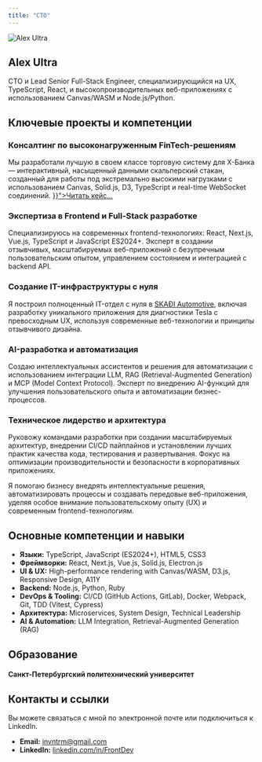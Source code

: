 ```yaml
---
title: "CTO"
---
```


<section id="about-hero" class="cto-hero">
  <div class="cto-avatar">
    <img src="/images/alex-ultra-cto.jpeg" alt="Alex Ultra">
  </div>
  <div class="cto-content">
    <h1>Alex Ultra</h1>
    <p>CTO и Lead Senior Full-Stack Engineer, специализирующийся на UX, TypeScript, React, и высокопроизводительных веб-приложениях с использованием Canvas/WASM и Node.js/Python.</p>
  </div>
</section>

<section id="experience">
  <h2>Ключевые проекты и компетенции</h2>
  
  <div class="project-highlight">
    <h3>Консалтинг по высоконагруженным FinTech-решениям</h3>
    <p>Мы разработали лучшую в своем классе торговую систему для Х-Банка — интерактивный, насыщенный данными скальперский стакан, созданный для работы под экстремально высокими нагрузками с использованием Canvas, Solid.js, D3, TypeScript и real-time WebSocket соединений. <a href="{{< relref "../cases/xbank-scalping-terminal.md" >}}">Читать кейс...</a></p>
  </div>

  <div class="project-highlight">
    <h3>Экспертиза в Frontend и Full-Stack разработке</h3>
    <p>Специализируюсь на современных frontend-технологиях: React, Next.js, Vue.js, TypeScript и JavaScript ES2024+. Эксперт в создании отзывчивых, масштабируемых веб-приложений с безупречным пользовательским опытом, управлением состоянием и интеграцией с backend API.</p>
  </div>

  <div class="project-highlight">
    <h3>Создание IT-инфраструктуры с нуля</h3>
    <p>Я построил полноценный IT-отдел с нуля в <a href="https://skadiauto.com" target="_blank">SKAÐI Automotive</a>, включая разработку уникального приложения для диагностики Tesla с превосходным UX, используя современные веб-технологии и принципы отзывчивого дизайна.</p>
  </div>

  <div class="project-highlight">
    <h3>AI-разработка и автоматизация</h3>
    <p>Создаю интеллектуальных ассистентов и решения для автоматизации с использованием интеграции LLM, RAG (Retrieval-Augmented Generation) и MCP (Model Context Protocol). Эксперт по внедрению AI-функций для улучшения пользовательского опыта и автоматизации бизнес-процессов.</p>
  </div>

  <div class="project-highlight">
    <h3>Техническое лидерство и архитектура</h3>
    <p>Руковожу командами разработки при создании масштабируемых архитектур, внедрении CI/CD пайплайнов и установлении лучших практик качества кода, тестирования и развертывания. Фокус на оптимизации производительности и безопасности в корпоративных приложениях.</p>
  </div>

  <p>Я помогаю бизнесу внедрять интеллектуальные решения, автоматизировать процессы и создавать передовые веб-приложения, уделяя особое внимание пользовательскому опыту (UX) и современным frontend-технологиям.</p>

</section>

<section id="skills">
  <h2>Основные компетенции и навыки</h2>
  <div class="skills-list">
    <ul>
      <li><strong>Языки:</strong> TypeScript, JavaScript (ES2024+), HTML5, CSS3</li>
      <li><strong>Фреймворки:</strong> React, Next.js, Vue.js, Solid.js, Electron.js</li>
      <li><strong>UI & UX:</strong> High-performance rendering with Canvas/WASM, D3.js, Responsive Design, A11Y</li>
      <li><strong>Backend:</strong> Node.js, Python, Ruby</li>
      <li><strong>DevOps & Tooling:</strong> CI/CD (GitHub Actions, GitLab), Docker, Webpack, Git, TDD (Vitest, Cypress)</li>
      <li><strong>Архитектура:</strong> Microservices, System Design, Technical Leadership</li>
      <li><strong>AI & Automation:</strong> LLM Integration, Retrieval-Augmented Generation (RAG)</li>
    </ul>
  </div>
</section>

<section id="education">
    <h2>Образование</h2>
    <div class="education-highlight">
        <h4>Санкт-Петербургский политехнический университет</h4>
    </div>
</section>

<section id="contact">
  <h2>Контакты и ссылки</h2>
  <p>Вы можете связаться с мной по электронной почте или подключиться к LinkedIn.</p>
  <ul>
    <li><strong>Email:</strong> <a href="mailto:invntrm@gmail.com">invntrm@gmail.com</a></li>
    <li><strong>LinkedIn:</strong> <a href="https://linkedin.com/in/FrontDev" target="_blank">linkedin.com/in/FrontDev</a></li>
  </ul>
</section>
